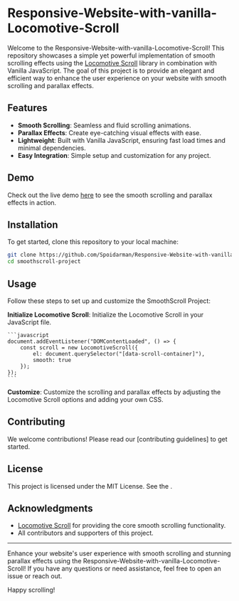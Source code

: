 # Responsive-Website-with-vanilla-Locomotive-Scroll

Welcome to the Responsive-Website-with-vanilla-Locomotive-Scroll! This repository showcases a simple yet powerful implementation of smooth scrolling effects using the [Locomotive Scroll](https://github.com/locomotivemtl/locomotive-scroll) library in combination with Vanilla JavaScript. The goal of this project is to provide an elegant and efficient way to enhance the user experience on your website with smooth scrolling and parallax effects.

## Features

- **Smooth Scrolling**: Seamless and fluid scrolling animations.
- **Parallax Effects**: Create eye-catching visual effects with ease.
- **Lightweight**: Built with Vanilla JavaScript, ensuring fast load times and minimal dependencies.
- **Easy Integration**: Simple setup and customization for any project.

## Demo

Check out the live demo [here](https://moinfiction.netlify.app/) to see the smooth scrolling and parallax effects in action.

## Installation

To get started, clone this repository to your local machine:

```bash
git clone https://github.com/Spoidarman/Responsive-Website-with-vanilla-Locomotive-Scroll.git
cd smoothscroll-project
```

## Usage

Follow these steps to set up and customize the SmoothScroll Project:

 **Initialize Locomotive Scroll**: Initialize the Locomotive Scroll in your JavaScript file.

    ```javascript
    document.addEventListener("DOMContentLoaded", () => {
        const scroll = new LocomotiveScroll({
            el: document.querySelector("[data-scroll-container]"),
            smooth: true
        });
    });
    ```

 **Customize**: Customize the scrolling and parallax effects by adjusting the Locomotive Scroll options and adding your own CSS.

## Contributing

We welcome contributions! Please read our [contributing guidelines] to get started.

## License

This project is licensed under the MIT License. See the .

## Acknowledgments

- [Locomotive Scroll](https://github.com/locomotivemtl/locomotive-scroll) for providing the core smooth scrolling functionality.
- All contributors and supporters of this project.

---

Enhance your website's user experience with smooth scrolling and stunning parallax effects using the Responsive-Website-with-vanilla-Locomotive-Scroll! If you have any questions or need assistance, feel free to open an issue or reach out.

Happy scrolling!
